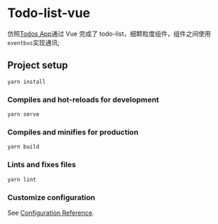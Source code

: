 # Todo-list-vue

仿照[Todos App](http://todos.netcore.io/)通过 Vue 完成了 todo-list，细颗粒度组件，组件之间使用`eventbus`实现通讯;

## Project setup

```
yarn install
```

### Compiles and hot-reloads for development

```
yarn serve
```

### Compiles and minifies for production

```
yarn build
```

### Lints and fixes files

```
yarn lint
```

### Customize configuration

See [Configuration Reference](https://cli.vuejs.org/config/).
